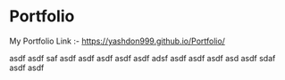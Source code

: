 # Portfolio
My Portfolio Link :-
https://yashdon999.github.io/Portfolio/

asdf
asdf
saf
asdf
asdf
asdf
asdf
asdf
adsf
asdf
asdf
asdf
asd
asdf
sdaf
asdf
asdf
